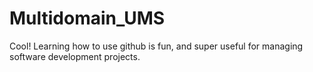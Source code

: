 # Multidomain_UMS

Cool! Learning how to use github is fun, and super useful for managing software development projects.
